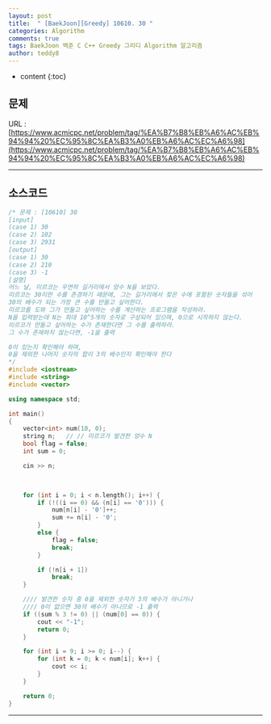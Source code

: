 ```yaml
---
layout: post   
title:  " [BaekJoon][Greedy] 10610. 30 "
categories: Algorithm
comments: true
tags: BaekJoon 백준 C C++ Greedy 그리디 Algorithm 알고리즘
author: teddy8  
---
```

* content
{:toc}

## 문제
URL : [https://www.acmicpc.net/problem/tag/%EA%B7%B8%EB%A6%AC%EB%94%94%20%EC%95%8C%EA%B3%A0%EB%A6%AC%EC%A6%98](https://www.acmicpc.net/problem/tag/%EA%B7%B8%EB%A6%AC%EB%94%94%20%EC%95%8C%EA%B3%A0%EB%A6%AC%EC%A6%98)

---

## 소스코드
``` cpp
/* 문제 : [10610] 30
[input]
(case 1) 30
(case 2) 102
(case 3) 2931
[output]
(case 1) 30
(case 2) 210
(case 3) -1
[설명]
어느 날, 미르코는 우연히 길거리에서 양수 N을 보았다. 
미르코는 30이란 수를 존경하기 때문에, 그는 길거리에서 찾은 수에 포함된 숫자들을 섞어 
30의 배수가 되는 가장 큰 수를 만들고 싶어한다.
미르코를 도와 그가 만들고 싶어하는 수를 계산하는 프로그램을 작성하라.
N을 입력받는데 N는 최대 10^5개의 숫자로 구성되어 있으며, 0으로 시작하지 않는다.
미르코가 만들고 싶어하는 수가 존재한다면 그 수를 출력하라. 
그 수가 존재하지 않는다면, -1을 출력

0이 있는지 확인해야 하며,
0을 제외한 나머지 숫자의 합이 3의 배수인지 확인해야 한다
*/
#include <iostream>
#include <string>
#include <vector>

using namespace std;

int main()
{
	vector<int> num(10, 0);
	string n;	// // 미르코가 발견한 양수 N
	bool flag = false;
	int sum = 0;

	cin >> n;

	

	for (int i = 0; i < n.length(); i++) {
		if (!((i == 0) && (n[i] == '0'))) {
			num[n[i] - '0']++;
			sum += n[i] - '0';
		}
		else {
			flag = false;
			break;
		}

		if (!n[i + 1]) 
			break;
	}

	//// 발견한 숫자 중 0을 제외한 숫자가 3의 배수가 아니거나 
	//// 0이 없으면 30의 배수가 아니므로 -1 출력
	if ((sum % 3 != 0) || (num[0] == 0)) {
		cout << "-1";
		return 0;
	}

	for (int i = 9; i >= 0; i--) {
		for (int k = 0; k < num[i]; k++) {
			cout << i;
		}
	}

	return 0;
}
```

---

